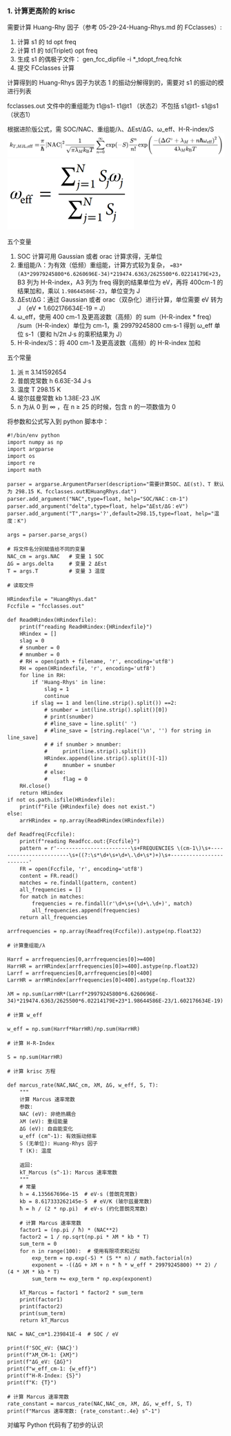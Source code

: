 ### 1. 计算更高阶的 krisc 

需要计算 Huang-Rhy 因子（参考 05-29-24-Huang-Rhys.md 的  FCclasses）:

1. 计算 s1 的 td opt freq 
2. 计算 t1 的 td(Triplet) opt freq
3. 生成 s1 的偶极子文件： gen_fcc_dipfile -i *_tdopt_freq.fchk
4. 提交  FCclasses 计算

计算得到的 Huang-Rhys 因子为状态 1 的振动分解得到的，需要对 s1 的振动的模进行列表

fcclasses.out 文件中的重组能为 t1@s1- t1@t1 （状态2）不包括 s1@t1- s1@s1（状态1）

根据进阶版公式，需 SOC/NAC、重组能/λ、ΔEst/ΔG、ω_eff、H-R-index/S
![输入图片说明](img/QianJianTec1717406685030.jpg)![输入图片说明](img/%E5%BE%AE%E4%BF%A1%E6%88%AA%E5%9B%BE_20240605201606.jpg)

五个变量
1. SOC 计算可用 Gaussian 或者 orac 计算求得，无单位
2. 重组能/λ：为有效（低频）重组能，计算方式较为复杂， `=B3*(A3*29979245800*6.6260696E-34)*219474.6363/2625500*6.02214179E+23`，B3 列为 H-R-index，A3 列为 freq 得到的结果单位为 eV，再将 400cm-1 的结果加和，乘以 `1.98644586E-23`，单位变为 J 
3. ΔEst/ΔG：通过 Gaussian 或者 orac（双杂化）进行计算，单位需要 eV 转为 J （eV * 1.602176634E-19 = J）
4. ω_eff，使用 400 cm-1 及更高波数（高频）的 sum（H-R-index * freq） /sum（H-R-index）单位为 cm-1，乘 29979245800 cm·s-1 得到 ω_eff 单位 s-1（要和 h/2π J·s 的乘积结果为 J）
5. H-R-index/S：将 400 cm-1 及更高波数（高频）的 H-R-index 加和

五个常量
1. 派 π	3.141592654
2. 普朗克常数 h	6.63E-34 J·s
3. 温度 T	298.15 K
4. 玻尔兹曼常数 kb	1.38E-23 J/K
5. n 为从 0 到 ∞ ，在 n ≥ 25 的时候，包含 n 的一项数值为 0

将参数和公式写入到 python 脚本中：

```
#!/bin/env python
import numpy as np
import argparse
import os
import re
import math

parser = argparse.ArgumentParser(description="需要计算SOC、ΔE(st)、T 默认为 298.15 K、fcclasses.out和HuangRhys.dat")
parser.add_argument("NAC",type=float, help="SOC/NAC：cm-1")
parser.add_argument("delta",type=float, help="ΔEst/ΔG：eV")
parser.add_argument("T",nargs='?',default=298.15,type=float, help="温度：K")

args = parser.parse_args()

# 将文件名分别赋值给不同的变量
NAC_cm = args.NAC   # 变量 1 SOC
ΔG = args.delta     # 变量 2 ΔEst
T = args.T          # 变量 3 温度

# 读取文件

HRindexfile = "HuangRhys.dat"
Fccfile = "fcclasses.out"

def ReadHRindex(HRindexfile):
    print(f"reading ReadHRindex:{HRindexfile}")
    HRindex = []
    slag = 0
    # snumber = 0
    # mnumber = 0
    # RH = open(path + filename, 'r', encoding='utf8')
    RH = open(HRindexfile, 'r', encoding='utf8')
    for line in RH:
        if 'Huang-Rhys' in line:
            slag = 1
            continue
        if slag == 1 and len(line.strip().split()) ==2:
            # snumber = int(line.strip().split()[0])
            # print(snumber)
            # #line_save = line.split(' ')
            # #line_save = [string.replace('\n', '') for string in line_save]
            # # if snumber > mnumber:
            #     print(line.strip().split())
            HRindex.append(line.strip().split()[-1])
            #     mnumber = snumber
            # else:
            #     flag = 0 
    RH.close()
    return HRindex
if not os.path.isfile(HRindexfile):
    print(f"File {HRindexfile} does not exist.")
else:
    arrHRindex = np.array(ReadHRindex(HRindexfile))

def Readfreq(Fccfile):
    print(f"reading Readfcc.out:{Fccfile}")
    pattern = r'------------------------\s+FREQUENCIES \(cm-1\)\s+------------------------\s+((?:\s*\d+\s+\d+\.\d+\s*)+)\s+------------------------'
    FR = open(Fccfile, 'r', encoding='utf8')
    content = FR.read()
    matches = re.findall(pattern, content)
    all_frequencies = []
    for match in matches:
        frequencies = re.findall(r'\d+\s+(\d+\.\d+)', match)
        all_frequencies.append(frequencies)
    return all_frequencies

arrfrequencies = np.array(Readfreq(Fccfile)).astype(np.float32)

# 计算重组能/λ

Harrf = arrfrequencies[0,arrfrequencies[0]>=400]
HarrHR = arrHRindex[arrfrequencies[0]>=400].astype(np.float32)
Larrf = arrfrequencies[0,arrfrequencies[0]<400] 
LarrHR = arrHRindex[arrfrequencies[0]<400].astype(np.float32) 

λM = np.sum(LarrHR*(Larrf*29979245800*6.6260696E-34)*219474.6363/2625500*6.02214179E+23*1.98644586E-23/1.602176634E-19)

# 计算 w_eff

w_eff = np.sum(Harrf*HarrHR)/np.sum(HarrHR)

# 计算 H-R-Index

S = np.sum(HarrHR)

# 计算 krisc 方程

def marcus_rate(NAC,NAC_cm, λM, ΔG, w_eff, S, T):
    """
    计算 Marcus 速率常数
    参数:
    NAC (eV): 非绝热耦合
    λM (eV): 重组能量
    ΔG (eV): 自由能变化
    ω_eff (cm^-1): 有效振动频率
    S (无单位): Huang-Rhys 因子
    T (K): 温度

    返回:
    kT_Marcus (s^-1): Marcus 速率常数
    """
    # 常量
    h = 4.135667696e-15  # eV·s (普朗克常数)
    kb = 8.617333262145e-5  # eV/K (玻尔兹曼常数)
    ħ = h / (2 * np.pi)  # eV·s (约化普朗克常数)
    
    # 计算 Marcus 速率常数
    factor1 = (np.pi / ħ) * (NAC**2)
    factor2 = 1 / np.sqrt(np.pi * λM * kb * T)
    sum_term = 0
    for n in range(100):  # 使用有限项求和近似
        exp_term = np.exp(-S) * (S ** n) / math.factorial(n)
        exponent = -((ΔG + λM + n * ħ * w_eff * 29979245800) ** 2) / (4 * λM * kb * T)
        sum_term += exp_term * np.exp(exponent)
    
    kT_Marcus = factor1 * factor2 * sum_term
    print(factor1) 
    print(factor2) 
    print(sum_term) 
    return kT_Marcus

NAC = NAC_cm*1.239841E-4  # SOC / eV

print(f'SOC_eV: {NAC}')
print(f"λM_CM-1: {λM}")
print(f"ΔG_eV: {ΔG}")
print(f"w_eff_cm-1: {w_eff}")
print(f"H-R-Index: {S}")
print(f"K: {T}")

# 计算 Marcus 速率常数
rate_constant = marcus_rate(NAC,NAC_cm, λM, ΔG, w_eff, S, T)
print(f"Marcus 速率常数: {rate_constant:.4e} s^-1")

```
对编写 Python 代码有了初步的认识

